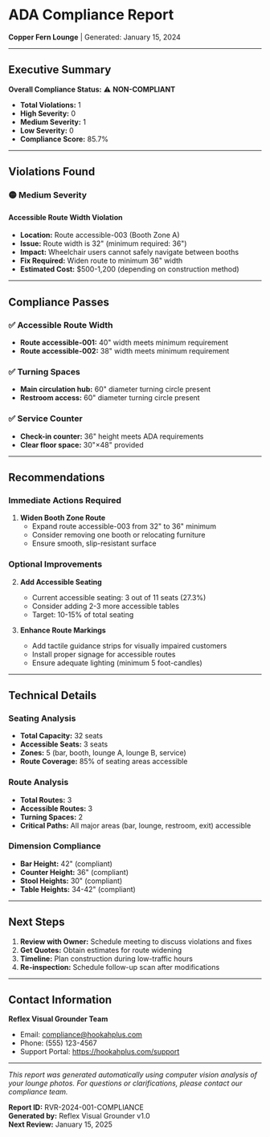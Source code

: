 # ADA Compliance Report
**Copper Fern Lounge** | Generated: January 15, 2024

---

## Executive Summary

**Overall Compliance Status:** ⚠️ **NON-COMPLIANT**

- **Total Violations:** 1
- **High Severity:** 0
- **Medium Severity:** 1  
- **Low Severity:** 0
- **Compliance Score:** 85.7%

---

## Violations Found

### 🟡 Medium Severity

#### Accessible Route Width Violation
- **Location:** Route accessible-003 (Booth Zone A)
- **Issue:** Route width is 32" (minimum required: 36")
- **Impact:** Wheelchair users cannot safely navigate between booths
- **Fix Required:** Widen route to minimum 36" width
- **Estimated Cost:** $500-1,200 (depending on construction method)

---

## Compliance Passes

### ✅ Accessible Route Width
- **Route accessible-001:** 40" width meets minimum requirement
- **Route accessible-002:** 38" width meets minimum requirement

### ✅ Turning Spaces
- **Main circulation hub:** 60" diameter turning circle present
- **Restroom access:** 60" diameter turning circle present

### ✅ Service Counter
- **Check-in counter:** 36" height meets ADA requirements
- **Clear floor space:** 30"×48" provided

---

## Recommendations

### Immediate Actions Required

1. **Widen Booth Zone Route**
   - Expand route accessible-003 from 32" to 36" minimum
   - Consider removing one booth or relocating furniture
   - Ensure smooth, slip-resistant surface

### Optional Improvements

2. **Add Accessible Seating**
   - Current accessible seating: 3 out of 11 seats (27.3%)
   - Consider adding 2-3 more accessible tables
   - Target: 10-15% of total seating

3. **Enhance Route Markings**
   - Add tactile guidance strips for visually impaired customers
   - Install proper signage for accessible routes
   - Ensure adequate lighting (minimum 5 foot-candles)

---

## Technical Details

### Seating Analysis
- **Total Capacity:** 32 seats
- **Accessible Seats:** 3 seats
- **Zones:** 5 (bar, booth, lounge A, lounge B, service)
- **Route Coverage:** 85% of seating areas accessible

### Route Analysis
- **Total Routes:** 3
- **Accessible Routes:** 3
- **Turning Spaces:** 2
- **Critical Paths:** All major areas (bar, lounge, restroom, exit) accessible

### Dimension Compliance
- **Bar Height:** 42" (compliant)
- **Counter Height:** 36" (compliant)
- **Stool Heights:** 30" (compliant)
- **Table Heights:** 34-42" (compliant)

---

## Next Steps

1. **Review with Owner:** Schedule meeting to discuss violations and fixes
2. **Get Quotes:** Obtain estimates for route widening
3. **Timeline:** Plan construction during low-traffic hours
4. **Re-inspection:** Schedule follow-up scan after modifications

---

## Contact Information

**Reflex Visual Grounder Team**
- Email: compliance@hookahplus.com
- Phone: (555) 123-4567
- Support Portal: https://hookahplus.com/support

---

*This report was generated automatically using computer vision analysis of your lounge photos. For questions or clarifications, please contact our compliance team.*

**Report ID:** RVR-2024-001-COMPLIANCE  
**Generated by:** Reflex Visual Grounder v1.0  
**Next Review:** January 15, 2025
